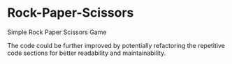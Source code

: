 # Rock-Paper-Scissors
Simple Rock Paper Scissors Game

The code could be further improved by potentially refactoring the repetitive code sections for better readability and maintainability.
